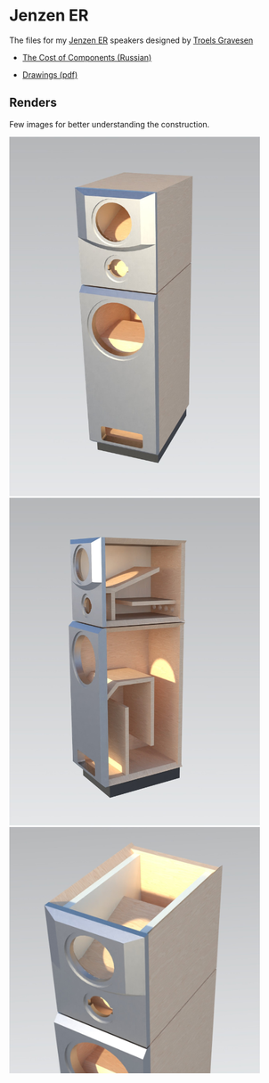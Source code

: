 # Jenzen ER

The files for my [Jenzen ER](http://www.troelsgravesen.dk/Jenzen-SEAS-ER.htm) speakers designed by [Troels Gravesen](http://www.troelsgravesen.dk/Diy_Loudspeaker_Projects.htm)

- [The Cost of Components (Russian)](https://docs.google.com/spreadsheets/d/e/2PACX-1vSB3FNFUVDHjRK6kU6tNd1HyQFS7vgX7NBvUzmXqsyFYa6fWkQUFsxqwkLvuTbK1k98puwC3UfetT3D/pubhtml?gid=0&single=true)

- [Drawings (pdf)](https://github.com/hww/jenzen-er/blob/main/nx/pdf/user_jz_dwg.pdf)

## Renders

Few images for better understanding the construction.

<img src="nx/images/jz_01.jpg" width="450px">
<img src="nx/images/jz_02.jpg" width="450px">
<img src="nx/images/jz_03.jpg" width="450px">
